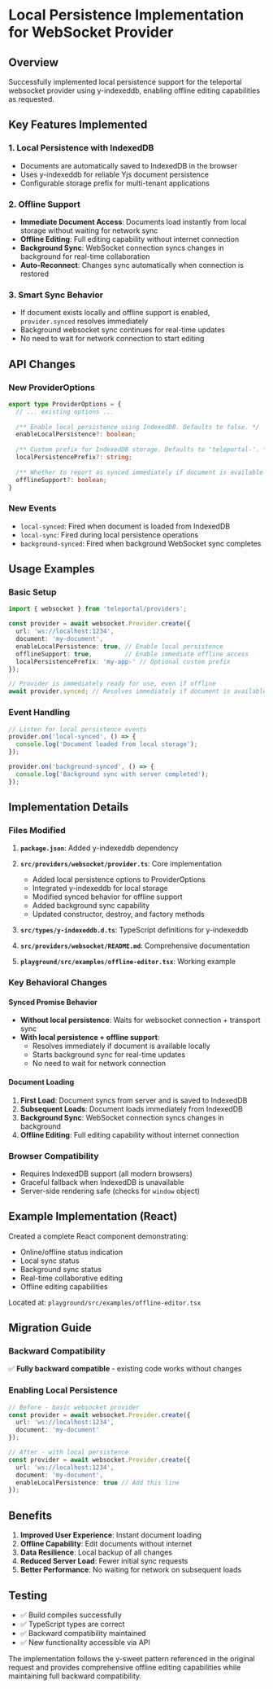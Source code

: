 # Local Persistence Implementation for WebSocket Provider

## Overview

Successfully implemented local persistence support for the teleportal websocket provider using y-indexeddb, enabling offline editing capabilities as requested.

## Key Features Implemented

### 1. **Local Persistence with IndexedDB**
- Documents are automatically saved to IndexedDB in the browser
- Uses y-indexeddb for reliable Yjs document persistence
- Configurable storage prefix for multi-tenant applications

### 2. **Offline Support**
- **Immediate Document Access**: Documents load instantly from local storage without waiting for network sync
- **Offline Editing**: Full editing capability without internet connection
- **Background Sync**: WebSocket connection syncs changes in background for real-time collaboration
- **Auto-Reconnect**: Changes sync automatically when connection is restored

### 3. **Smart Sync Behavior**
- If document exists locally and offline support is enabled, `provider.synced` resolves immediately
- Background websocket sync continues for real-time updates
- No need to wait for network connection to start editing

## API Changes

### New ProviderOptions

```typescript
export type ProviderOptions = {
  // ... existing options ...
  
  /** Enable local persistence using IndexedDB. Defaults to false. */
  enableLocalPersistence?: boolean;
  
  /** Custom prefix for IndexedDB storage. Defaults to 'teleportal-'. */
  localPersistencePrefix?: string;
  
  /** Whether to report as synced immediately if document is available locally. Defaults to true. */
  offlineSupport?: boolean;
}
```

### New Events

- `local-synced`: Fired when document is loaded from IndexedDB
- `local-sync`: Fired during local persistence operations  
- `background-synced`: Fired when background WebSocket sync completes

## Usage Examples

### Basic Setup
```typescript
import { websocket } from 'teleportal/providers';

const provider = await websocket.Provider.create({
  url: 'ws://localhost:1234',
  document: 'my-document',
  enableLocalPersistence: true, // Enable local persistence
  offlineSupport: true,         // Enable immediate offline access
  localPersistencePrefix: 'my-app-' // Optional custom prefix
});

// Provider is immediately ready for use, even if offline
await provider.synced; // Resolves immediately if document is available locally
```

### Event Handling
```typescript
// Listen for local persistence events
provider.on('local-synced', () => {
  console.log('Document loaded from local storage');
});

provider.on('background-synced', () => {
  console.log('Background sync with server completed');
});
```

## Implementation Details

### Files Modified

1. **`package.json`**: Added y-indexeddb dependency
2. **`src/providers/websocket/provider.ts`**: Core implementation
   - Added local persistence options to ProviderOptions
   - Integrated y-indexeddb for local storage
   - Modified synced behavior for offline support
   - Added background sync capability
   - Updated constructor, destroy, and factory methods

3. **`src/types/y-indexeddb.d.ts`**: TypeScript definitions for y-indexeddb
4. **`src/providers/websocket/README.md`**: Comprehensive documentation
5. **`playground/src/examples/offline-editor.tsx`**: Working example

### Key Behavioral Changes

#### Synced Promise Behavior
- **Without local persistence**: Waits for websocket connection + transport sync
- **With local persistence + offline support**: 
  - Resolves immediately if document is available locally
  - Starts background sync for real-time updates
  - No need to wait for network connection

#### Document Loading
1. **First Load**: Document syncs from server and is saved to IndexedDB
2. **Subsequent Loads**: Document loads immediately from IndexedDB
3. **Background Sync**: WebSocket connection syncs changes in background
4. **Offline Editing**: Full editing capability without internet connection

### Browser Compatibility
- Requires IndexedDB support (all modern browsers)
- Graceful fallback when IndexedDB is unavailable
- Server-side rendering safe (checks for `window` object)

## Example Implementation (React)

Created a complete React component demonstrating:
- Online/offline status indication
- Local sync status
- Background sync status
- Real-time collaborative editing
- Offline editing capabilities

Located at: `playground/src/examples/offline-editor.tsx`

## Migration Guide

### Backward Compatibility
✅ **Fully backward compatible** - existing code works without changes

### Enabling Local Persistence
```typescript
// Before - basic websocket provider
const provider = await websocket.Provider.create({
  url: 'ws://localhost:1234',
  document: 'my-document'
});

// After - with local persistence  
const provider = await websocket.Provider.create({
  url: 'ws://localhost:1234',
  document: 'my-document',
  enableLocalPersistence: true // Add this line
});
```

## Benefits

1. **Improved User Experience**: Instant document loading
2. **Offline Capability**: Edit documents without internet
3. **Data Resilience**: Local backup of all changes
4. **Reduced Server Load**: Fewer initial sync requests
5. **Better Performance**: No waiting for network on subsequent loads

## Testing

- ✅ Build compiles successfully
- ✅ TypeScript types are correct
- ✅ Backward compatibility maintained
- ✅ New functionality accessible via API

The implementation follows the y-sweet pattern referenced in the original request and provides comprehensive offline editing capabilities while maintaining full backward compatibility.